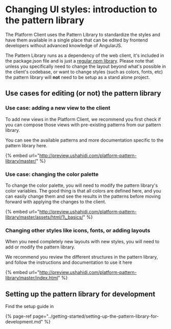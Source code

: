 # Changing UI styles: introduction to the pattern library

The Platform Client uses the Pattern Library to standardize the styles and have them available in a single place that can be edited by frontend developers without advanced knowledge of AngularJS. 

The Pattern Library runs as a dependency of the web client, it's included in the package.json file and is just a [regular npm library](https://www.npmjs.com/package/ushahidi-platform-pattern-library). Please note that unless you specifically need to change the layout beyond what's possible in the client's codebase, or want to change styles \(such as colors, fonts, etc\) the pattern library will **not** need to be setup as a stand alone project.

## Use cases for editing \(or not\) the pattern library

### Use case: adding a new view to the client

To add new views in the Platform Client, we recommend you first check if you can compose those views with pre-existing patterns from our pattern library. 

You can see the available patterns and more documentation specific to the pattern library here.

{% embed url="http://preview.ushahidi.com/platform-pattern-library/master/" %}

### Use case: changing the color palette

To change the color palette, you will need to modify the pattern library's color variables. The good thing is that all colors are defined here, and you can easily change them and see the results in the patterns before moving forward with applying the changes to the client. 

{% embed url="http://preview.ushahidi.com/platform-pattern-library/master/assets/html/1\_basics/" %}

### Changing other styles like icons, fonts, or adding layouts

When you need completely new layouts with new styles, you will need to add or modify the pattern library. 

We recommend you review the different structures in the pattern library, and follow the instructions and documentation to use it here 

{% embed url="http://preview.ushahidi.com/platform-pattern-library/master/index.html" %}

## Setting up the pattern library for development

Find the setup guide in 

{% page-ref page="../getting-started/setting-up-the-pattern-library-for-development.md" %}



